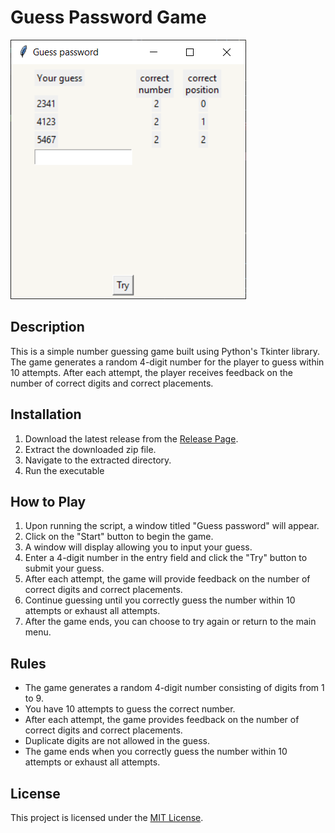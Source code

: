 # Guess Password Game

![screenshot](screenshot.png)

## Description
This is a simple number guessing game built using Python's Tkinter library. The game generates a random 4-digit number for the player to guess within 10 attempts. After each attempt, the player receives feedback on the number of correct digits and correct placements.

## Installation
1. Download the latest release from the [Release Page](link_to_your_release_page).
2. Extract the downloaded zip file.
3. Navigate to the extracted directory.
4. Run the executable

## How to Play
1. Upon running the script, a window titled "Guess password" will appear.
2. Click on the "Start" button to begin the game.
3. A window will display allowing you to input your guess.
4. Enter a 4-digit number in the entry field and click the "Try" button to submit your guess.
5. After each attempt, the game will provide feedback on the number of correct digits and correct placements.
6. Continue guessing until you correctly guess the number within 10 attempts or exhaust all attempts.
7. After the game ends, you can choose to try again or return to the main menu.

## Rules
- The game generates a random 4-digit number consisting of digits from 1 to 9.
- You have 10 attempts to guess the correct number.
- After each attempt, the game provides feedback on the number of correct digits and correct placements.
- Duplicate digits are not allowed in the guess.
- The game ends when you correctly guess the number within 10 attempts or exhaust all attempts.

## License
This project is licensed under the [MIT License](LICENSE).